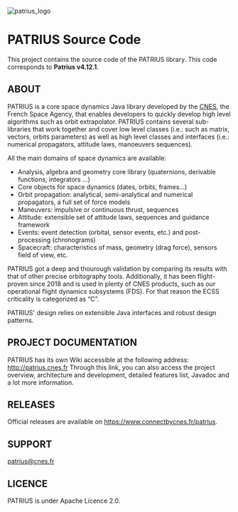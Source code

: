 ![patrius_logo](http://patrius.cnes.fr/resources/assets/wiki.png "Patrius logo") 


# PATRIUS Source Code

This project contains the source code of the PATRIUS library. This code corresponds to **Patrius v4.12.1**.

## ABOUT

PATRIUS is a core space dynamics Java library developed by the [CNES](http://cnes.fr), the French Space Agency, that enables developers to quickly develop high level algorithms such as orbit extrapolator. PATRIUS contains several sub-libraries that work together and cover low level classes (i.e.: such as matrix, vectors, orbits parameters) as well as high level classes and interfaces (i.e.: numerical propagators, attitude laws, manoeuvers sequences). 

All the main domains of space dynamics are available: 

  - Analysis, algebra and geometry core library (quaternions, derivable functions, integrators …) 
  - Core objects for space dynamics (dates, orbits, frames...) 
  - Orbit propagation: analytical, semi-analytical and numerical propagators, a full set of force models 
  - Maneuvers: impulsive or continuous thrust, sequences 
  - Attitude: extensible set of attitude laws, sequences and guidance framework 
  - Events: event detection (orbital, sensor events, etc.) and post-processing (chronograms) 
  - Spacecraft: characteristics of mass, geometry (drag force), sensors field of view, etc. 

PATRIUS got a deep and thourough validation by comparing its results with that of other precise orbitography tools. 
Additionally, it has been flight-proven since 2018 and is used in plenty of CNES products, such as our operational flight dynamics subsystems (FDS). For that reason the ECSS criticality is categorized as “C”.

PATRIUS' design relies on extensible Java interfaces and robust design patterns.


## PROJECT DOCUMENTATION

PATRIUS has its own Wiki accessible at the following address: http://patrius.cnes.fr
Through this link, you can also access the project overview, architecture and development, detailed features list, Javadoc and a lot more information.


## RELEASES

Official releases are available on https://www.connectbycnes.fr/patrius.


## SUPPORT

patrius@cnes.fr


## LICENCE

PATRIUS is under Apache Licence 2.0.

